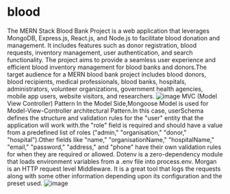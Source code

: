 # blood
The MERN Stack Blood Bank Project is a web application that leverages MongoDB, Express.js, React.js, and Node.js to facilitate blood donation and management. It includes features such as donor registration, blood requests, inventory management, user authentication, and search functionality. The project aims to provide a seamless user experience and efficient blood inventory management for blood banks and donors.The target audience for a MERN blood bank project includes blood donors, blood recipients, medical professionals, blood banks, hospitals, administrators, volunteer organizations, government health agencies, mobile app users, website visitors, and researchers.
![image](https://github.com/SULABH11/blood/assets/93487589/2d482ab5-cf9f-48b5-a5a4-447e28b5b5e4)
MVC (Model View Controller) Pattern
In the Model Side,Mongoose Model is used for Model-View-Controller architectural Pattern.In this case, userSchema defines the structure and validation rules for the "user" entity that the application will work with.the "role" field is required and should have a value from a predefined list of roles ("admin," "organisation," "donor," "hospital").Other fields like "name," "organisationName," "hospitalName," "email," "password," "address," and "phone" have their own validation rules for when they are required or allowed.
Dotenv is a zero-dependency module that loads environment variables from a .env file into process.env.
Morgan is an HTTP request level Middleware. It is a great tool that logs the requests along with some other information depending upon its configuration and the preset used. 
![image](https://github.com/SULABH11/blood/assets/93487589/5f42a849-c11b-440b-9fb5-b16af800f0ce)

